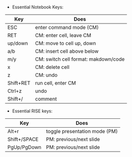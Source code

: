 

- Essential Notebook Keys:

| Key       | Does                                 |
|-----------|--------------------------------------|
| ESC       | enter command mode (CM)              |
| RET       | CM: enter cell, leave CM             |
| up/down   | CM: move to cell up, down            |
| a/b       | CM: insert cell above below          |
| m/y       | CM: switch cell format: makdown/code |
| x         | CM: delete cell                      |
| z         | CM: undo                             |
| Shift+RET | run cell, enter CM                   |
| Ctrl+z    | undo                                 |
| Shift+/   | comment                              |

- Essential RISE keys:

| Key          | Does                                 |
|--------------|--------------------------------------|
| Alt+r        | toggle presentation mode  (PM)       |
| Shift+/SPACE | PM: previous/next slide              |
| PgUp/PgDown  | PM: previous/next slide              |



